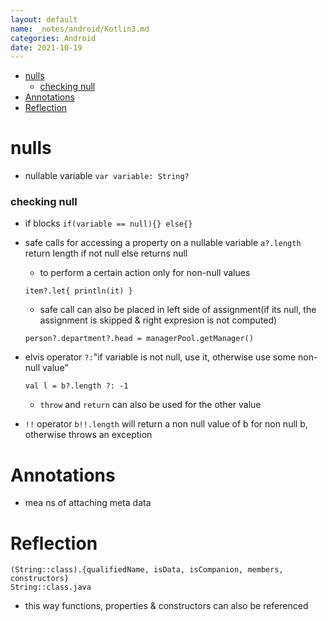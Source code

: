 ```yaml
---
layout: default
name: _notes/android/Kotlin3.md
categories: Android
date: 2021-10-19
---
```

<script 
    type="text/javascript"
    src="https://unpkg.com/mermaid@8.13.2/dist/mermaid.min.js">
</script>

<link 
  rel="stylesheet" 
  href="https://cdn.jsdelivr.net/npm/katex@0.13.18/dist/katex.min.css" integrity="sha384-zTROYFVGOfTw7JV7KUu8udsvW2fx4lWOsCEDqhBreBwlHI4ioVRtmIvEThzJHGET" crossorigin="anonymous">

<script defer 
  src="https://cdn.jsdelivr.net/npm/katex@0.13.18/dist/katex.min.js" integrity="sha384-GxNFqL3r9uRJQhR+47eDxuPoNE7yLftQM8LcxzgS4HT73tp970WS/wV5p8UzCOmb" crossorigin="anonymous">
</script>

<script defer 
  src="https://cdn.jsdelivr.net/npm/katex@0.13.18/dist/contrib/auto-render.min.js" integrity="sha384-vZTG03m+2yp6N6BNi5iM4rW4oIwk5DfcNdFfxkk9ZWpDriOkXX8voJBFrAO7MpVl" crossorigin="anonymous">
</script>
<script>
    document.addEventListener("DOMContentLoaded", function() {
        renderMathInElement(document.body, {
          // customised options
          // • auto-render specific keys, e.g.:
          delimiters: [
              {left: '$$', right: '$$', display: true},
              {left: '$', right: '$', display: false},
              {left: '\(', right: '\)', display: false},
              {left: '\[', right: '\]', display: true}
          ],
          // • rendering keys, e.g.:
          throwOnError : false
        });
    });
</script>
- [nulls](#nulls)
    - [checking null](#checking-null)
- [Annotations](#annotations)
- [Reflection](#reflection)

# nulls

- nullable variable `var variable: String?`

### checking null

- if blocks `if(variable == null){} else{}`
- safe calls for accessing a property on a nullable variable `a?.length` return length if not null else returns null
    
    - to perform a certain action only for non-null values
    
    ```
    item?.let{ println(it) }
    ```
    
    - safe call can also be placed in left side of assignment(if its null, the assignment is skipped & right expresion is not computed)
    
    ```
    person?.department?.head = managerPool.getManager()
    ```
    
- elvis operator `?:`"if variable is not null, use it, otherwise use some non-null value"
    
    ```
    val l = b?.length ?: -1
    ```
    
    - `throw` and `return` can also be used for the other value
- `!!` operator `b!!.length` will return a non null value of b for non null b, otherwise throws an exception

# Annotations

- mea ns of attaching meta data

# Reflection

```
(String::class).{qualifiedName, isData, isCompanion, members, constructors}
String::class.java
```

- this way functions, properties & constructors can also be referenced